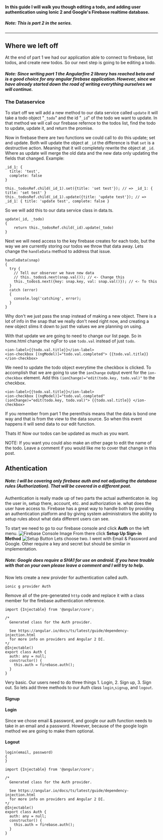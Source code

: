 #### In this guide I will walk you though editing a todo, and adding user authentication using Ionic 2 and Google's Firebase realtime database.
##### Note: This is part 2 in the series.

---

## Where we left off
At the end of part 1 we had our application able to connect to firebase, list todos, and create new todos. So our next step is going to be editing a todo. 

##### Note: Since writing part 1 the Angularfire 2 library has reached beta and is a good choice for any angular firebase application. However, since we have already started down the road of writing everything ourselves we will continue.

### The Dataservice
To start off we will add a new method to our data service called `update` it will take a todo object "`_todo`" and the id "`_id`" of the todo we want to update. In that method we will call our firebase refernce to the todos list, find the todo to update, update it, and return the promise.

Now in firebase there are two functions we could call to do this update; set and update. Both will update the object at `_id` the difference is that `set` is a destructive action. Meaning that it will completely rewrite the object at `_id`. Where as update will merge the old data and the new data only updating the fields that changed. Example:

```
_id_1: {
  title: 'test',
  complete: false
}

this._todosRef.child(_id_1).set({title: 'set test'}); // => _id_1: { title: 'set test' }
this._todosRef.child(_id_1).update({title: 'update test'}); // => _id_1: { title: 'update test', complete: false }
```
So we will add this to our data service class in data.ts.

```
update(_id, _todo)
{
    return this._todosRef.child(_id).update(_todo)
}
```
Next we will need access to the key firebase creates for each todo, but the way we are currently storing our todos we throw that data away. Lets change the `handleData` method to address that issue.

```
handleData(snap) 
{ 
  try { 
    // Tell our observer we have new data 
    // this._todos$.next(snap.val()); // <- Change this
    this._todos$.next({key: snap.key, val: snap.val()}); // <- To this
  } 
  catch (error) 
  { 
    console.log('catching', error); 
  }
}

```

Why don't we just pass the snap instead of making a new object. There is a lot of info in the snap that we really don't need right now, and creating a new object slims it down to just the values we are planning on using. 

With that update we are going to need to change our list page. So in home.html change the ngFor to use `todo.val` instead of just `todo`.

```
<ion-label>{{todo.val.title}}</ion-label>
<ion-checkbox [(ngModel)]="todo.val.completed"> {{todo.val.title}} </ion-checkbox>
```
 
 We need to update the todo object everytime the checkbox is clicked. To accomplish that we are going to use the `ionChange` output event for the `ion-checkbox` element. Add this `(ionChange)="edit(todo.key, todo.val)"` to the checkbox.
 
 ```
<ion-label>{{todo.val.title}}</ion-label>
<ion-checkbox [(ngModel)]="todo.val.completed" (ionChange)="edit(todo.key, todo.val)"> {{todo.val.title}} </ion-checkbox>
```
If you remember from part 1 the perenthsis means that the data is bond one way and that is from the view to the data source. So when this event happens it will send data to our edit function.

Thats it! Now our todos can be updated as much as you want. 

NOTE: If you want you could also make an other page to edit the name of the todo. Leave a comment if you would like me to cover that change in this post.

## Athentication

##### Note: I will be covering only firebase auth and not adjusting the database rules (Authorization). That will be covered in a different post. 

Authentication is really made up of two parts the actual authenticaton ie. log the user in, setup there, account, etc. and authorization ie. what does the user have access to. Firebase has a great way to handle both by providing an authentication platform and by giving system administrators the ability to setup rules about what data different users can see. 

To start we need to go to our firebase console and click **Auth** on the left menu. 
![Firebase Console Image](https://raw.githubusercontent.com/pluralsight/guides/master/images/5f0e08b6-8d39-4b18-b275-b4e7a9511bcd.tiff)
From there click **Setup Up Sign-in Method**
![Setup Button](https://raw.githubusercontent.com/pluralsight/guides/master/images/710c8353-40bf-4c6b-8f78-1c87a4171c6b.tiff)
Lets choose two. I went with Email & Password and Google. Other require a key and secret but should be similar in implementation. 

##### Note: Google does require a SHA1 for use on android. If you have trouble with that on your own please leave a comment and I will try to help.

Now lets create a new proivder for authentication called auth.

`ionic g provider Auth`

Remove all of the pre-generated `http` code and replace it with a class member for the firebase authentication reference. 
```
import {Injectable} from '@angular/core';

/*
  Generated class for the Auth provider.

  See https://angular.io/docs/ts/latest/guide/dependency-injection.html
  for more info on providers and Angular 2 DI.
*/
@Injectable()
export class Auth {
  auth: any = null;
  constructor() {
    this.auth = firebase.auth();
  }
}
```

Very basic. Our users need to do three things 1. Login, 2. Sign up, 3. Sign out. So lets add three methods to our Auth class `login`,`signup`, and `logout`.

#### Signup
#### Login
Since we chose email & password, and google our auth function needs to take in an email and a password. However, because of the google login method we are going to make them optional. 
#### Logout
```
login(email, password)
{
}
```

```
import {Injectable} from '@angular/core';

/*
  Generated class for the Auth provider.

  See https://angular.io/docs/ts/latest/guide/dependency-injection.html
  for more info on providers and Angular 2 DI.
*/
@Injectable()
export class Auth {
  auth: any = null;
  constructor() {
    this.auth = firebase.auth();
  }
}
```